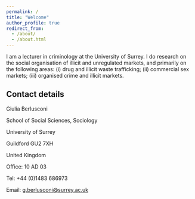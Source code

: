 ```yaml
---
permalink: /
title: "Welcome"
author_profile: true
redirect_from: 
  - /about/
  - /about.html
---
```


I am a lecturer in criminology at the University of Surrey. I do research on the social organisation of illicit and unregulated markets, and primarily on the following areas: (i) drug and illicit waste trafficking; (ii) commercial sex markets; (iii) organised crime and illicit markets.

Contact details
-----
Giulia Berlusconi

School of Social Sciences, Sociology

University of Surrey

Guildford GU2 7XH

United Kingdom

Office: 10 AD 03

Tel: +44 (0)1483 686973

Email: g.berlusconi@surrey.ac.uk
